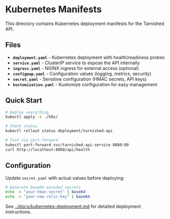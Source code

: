# Kubernetes Manifests

This directory contains Kubernetes deployment manifests for the Tarnished API.

## Files

- **`deployment.yaml`** - Kubernetes deployment with health/readiness probes
- **`service.yaml`** - ClusterIP service to expose the API internally
- **`ingress.yaml`** - NGINX ingress for external access (optional)
- **`configmap.yaml`** - Configuration values (logging, metrics, security)
- **`secret.yaml`** - Sensitive configuration (HMAC secrets, API keys)
- **`kustomization.yaml`** - Kustomize configuration for easy management

## Quick Start

```bash
# Deploy everything
kubectl apply -k ./k8s/

# Check status
kubectl rollout status deployment/tarnished-api

# Test via port-forward
kubectl port-forward svc/tarnished-api-service 8080:80
curl http://localhost:8080/api/health
```

## Configuration

Update `secret.yaml` with actual values before deploying:

```bash
# Generate base64 encoded secrets
echo -n "your-hmac-secret" | base64
echo -n "your-new-relic-key" | base64
```

See [../docs/kubernetes-deployment.md](../docs/kubernetes-deployment.md) for detailed deployment instructions.